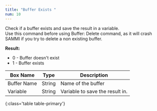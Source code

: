 ```yaml
---
title: "Buffer Exists "
num: 10
---
```


Check if a buffer exists and save the result in a variable.\
Use this command before using Buffer: Delete command, as it will crash SAMMI if you try to delete a non existing buffer.

**Result:**
- 0 - Buffer doesn't exist
- 1 - Buffer exists


| Box Name | Type | Description |
|-------|--------|--------
|Buffer Name	|String	| Name of the buffer
|Variable|String|Variable to save the result in.
{:class='table table-primary'}









